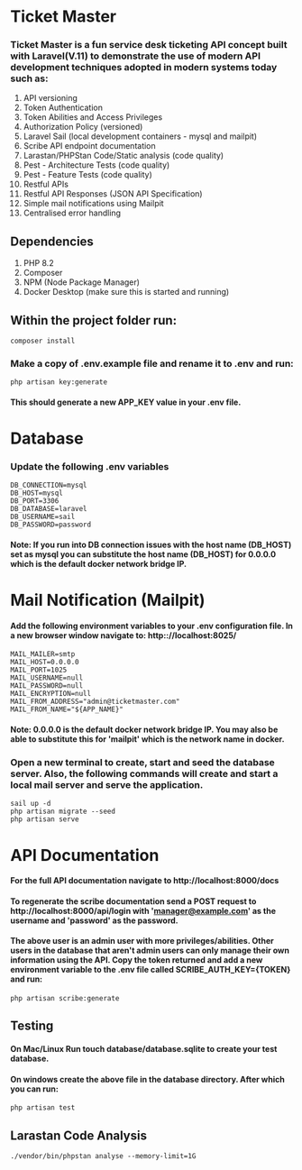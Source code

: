 # Ticket Master

### Ticket Master is a fun service desk ticketing API concept built with Laravel(V.11) to demonstrate the use of modern API development techniques adopted in modern systems today such as:

1. API versioning
2. Token Authentication
3. Token Abilities and Access Privileges
4. Authorization Policy (versioned)
5. Laravel Sail (local development containers - mysql and mailpit)
6. Scribe API endpoint documentation
7. Larastan/PHPStan Code/Static analysis (code quality)
8. Pest - Architecture Tests (code quality)
9. Pest - Feature Tests (code quality)
10. Restful APIs 
11. Restful API Responses (JSON API Specification)
12. Simple mail notifications using Mailpit 
13. Centralised error handling

## Dependencies
1. PHP 8.2
2. Composer
3. NPM (Node Package Manager)
4. Docker Desktop (make sure this is started and running)

## Within the project folder run:

```
composer install
```

### Make a copy of .env.example file and rename it to .env and run:

```
php artisan key:generate
```
#### This should generate a new APP_KEY value in your .env file.

# Database

### Update the following .env variables
```
DB_CONNECTION=mysql
DB_HOST=mysql
DB_PORT=3306
DB_DATABASE=laravel
DB_USERNAME=sail
DB_PASSWORD=password
```

#### Note: If you run into DB connection issues with the host name (DB_HOST) set as mysql you can substitute the host name (DB_HOST) for 0.0.0.0 which is the default docker network bridge IP.

# Mail Notification (Mailpit)

#### Add the following environment variables to your .env configuration file. In a new browser window navigate to: http:://localhost:8025/
```
MAIL_MAILER=smtp
MAIL_HOST=0.0.0.0
MAIL_PORT=1025
MAIL_USERNAME=null
MAIL_PASSWORD=null
MAIL_ENCRYPTION=null
MAIL_FROM_ADDRESS="admin@ticketmaster.com"
MAIL_FROM_NAME="${APP_NAME}"
```
#### Note: 0.0.0.0 is the default docker network bridge IP. You may also be able to substitute this for 'mailpit' which is the network name in docker.

### Open a new terminal to create, start and seed the database server. Also, the following commands will create and start a local mail server and serve the application.

```
sail up -d
php artisan migrate --seed
php artisan serve
```
# API Documentation
#### For the full API documentation navigate to http://localhost:8000/docs

#### To regenerate the scribe documentation send a POST request to http://localhost:8000/api/login with 'manager@example.com' as the username and 'password' as the password. 
#### The above user is an admin user with more privileges/abilities. Other users in the database that aren't admin users can only manage their own information using the API. Copy the token returned and add a new environment variable to the .env file called SCRIBE_AUTH_KEY={TOKEN} and run:

```
php artisan scribe:generate
```

## Testing


#### On Mac/Linux Run touch database/database.sqlite to create your test database.
#### On windows create the above file in the database directory. After which you can run:


```
php artisan test
```

## Larastan Code Analysis
```
./vendor/bin/phpstan analyse --memory-limit=1G
```



